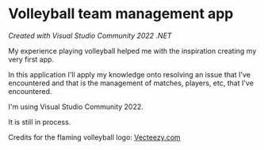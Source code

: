 # Volleyball team management app
*Created with Visual Studio Community 2022 .NET* 
 <p>My experience playing volleyball helped me with the inspiration creating my very first app.

In this application I'll apply my knowledge onto resolving an issue that I've encountered and that is the management of matches, players, etc, that I've encountered.

I'm using Visual Studio Community 2022.

It is still in process.



Credits for the flaming volleyball logo: <a href="vecteezy.com">Vecteezy.com</a></p>
